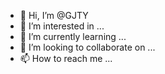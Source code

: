 - 👋 Hi, I’m @GJTY
- 👀 I’m interested in ...
- 🌱 I’m currently learning ...
- 💞️ I’m looking to collaborate on ...
- 📫 How to reach me ...

<!---
GJTY/GJTY is a ✨ special ✨ repository because its `README.md` (this file) appears on your GitHub profile.
You can click the Preview link to take a look at your changes.
--->
